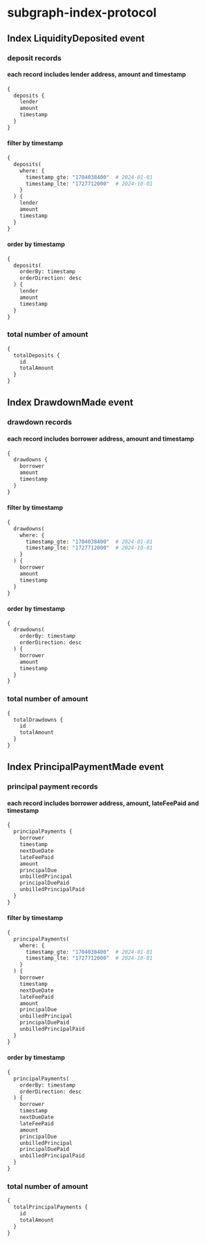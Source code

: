 # subgraph-index-protocol

## Index LiquidityDeposited event

### deposit records

#### each record includes lender address, amount and timestamp
``` graphql
{
  deposits {
    lender
    amount
    timestamp
  }
}
```

#### filter by timestamp
``` graphql
{
  deposits(
    where: {
      timestamp_gte: "1704038400"  # 2024-01-01
      timestamp_lte: "1727712000"  # 2024-10-01
    }
  ) {
    lender
    amount
    timestamp
  }
}
```

#### order by timestamp
``` graphql
{
  deposits(
    orderBy: timestamp
    orderDirection: desc
  ) {
    lender
    amount
    timestamp
  }
}
```

### total number of amount
``` graphql
{
  totalDeposits {
    id
    totalAmount
  }
}
```

## Index DrawdownMade event

### drawdown records

#### each record includes borrower address, amount and timestamp
``` graphql
{
  drawdowns {
    borrower
    amount
    timestamp
  }
}
```

#### filter by timestamp
``` graphql
{
  drawdowns(
    where: {
      timestamp_gte: "1704038400"  # 2024-01-01
      timestamp_lte: "1727712000"  # 2024-10-01
    }
  ) {
    borrower
    amount
    timestamp
  }
}
```

#### order by timestamp
``` graphql
{
  drawdowns(
    orderBy: timestamp
    orderDirection: desc
  ) {
    borrower
    amount
    timestamp
  }
}
```

### total number of amount
``` graphql
{
  totalDrawdowns {
    id
    totalAmount
  }
}
```

## Index PrincipalPaymentMade event

### principal payment records

#### each record includes borrower address, amount, lateFeePaid and timestamp
``` graphql
{
  principalPayments {
    borrower
    timestamp
    nextDueDate
    lateFeePaid
    amount
    principalDue
    unbilledPrincipal
    principalDuePaid
    unbilledPrincipalPaid
  }
}
```

#### filter by timestamp
``` graphql
{
  principalPayments(
    where: {
      timestamp_gte: "1704038400"  # 2024-01-01
      timestamp_lte: "1727712000"  # 2024-10-01
    }
  ) {
    borrower
    timestamp
    nextDueDate
    lateFeePaid
    amount
    principalDue
    unbilledPrincipal
    principalDuePaid
    unbilledPrincipalPaid
  }
}
```

#### order by timestamp
``` graphql
{
  principalPayments(
    orderBy: timestamp
    orderDirection: desc
  ) {
    borrower
    timestamp
    nextDueDate
    lateFeePaid
    amount
    principalDue
    unbilledPrincipal
    principalDuePaid
    unbilledPrincipalPaid
  }
}
```

### total number of amount
``` graphql
{
  totalPrincipalPayments {
    id
    totalAmount
  }
}
```

